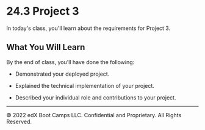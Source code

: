 # 24.3 Project 3
In today's class, you'll learn about the requirements for Project 3.

## What You Will Learn
By the end of class, you'll have done the following:

* Demonstrated your deployed project.

* Explained the technical implementation of your project.

* Described your individual role and contributions to your project.

---
© 2022 edX Boot Camps LLC. Confidential and Proprietary. All Rights Reserved.